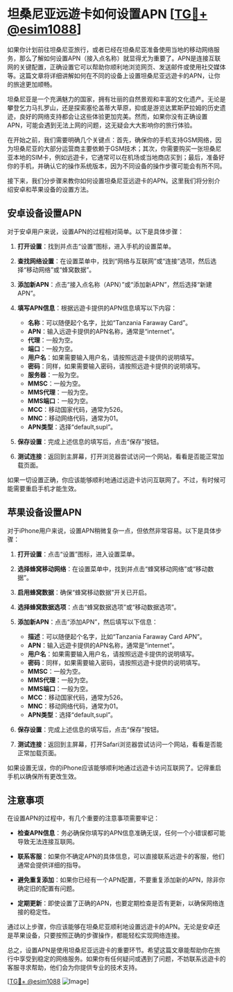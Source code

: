 # 坦桑尼亚远遊卡如何设置APN [[TG💪+ @esim1088](https://t.me/s/esim1088)]

如果你计划前往坦桑尼亚旅行，或者已经在坦桑尼亚准备使用当地的移动网络服务，那么了解如何设置APN（接入点名称）就显得尤为重要了。APN是连接互联网的关键配置，正确设置它可以帮助你顺利地浏览网页、发送邮件或使用社交媒体等。这篇文章将详细讲解如何在不同的设备上设置坦桑尼亚远遊卡的APN，让你的旅途更加顺畅。

坦桑尼亚是一个充满魅力的国家，拥有壮丽的自然景观和丰富的文化遗产。无论是攀登乞力马扎罗山，还是探索塞伦盖蒂大草原，抑或是游览达累斯萨拉姆的历史遗迹，良好的网络支持都会让这些体验更加完美。然而，如果你没有正确设置APN，可能会遇到无法上网的问题，这无疑会大大影响你的旅行体验。

在开始之前，我们需要明确几个关键点：首先，确保你的手机支持GSM网络，因为坦桑尼亚的大部分运营商主要依赖于GSM技术；其次，你需要购买一张坦桑尼亚本地的SIM卡，例如远遊卡，它通常可以在机场或当地商店买到；最后，准备好你的手机，并确认它的操作系统版本，因为不同设备的操作步骤可能会有所不同。

接下来，我们分步骤来教你如何设置坦桑尼亚远遊卡的APN。这里我们将分别介绍安卓和苹果设备的设置方法。

## 安卓设备设置APN

对于安卓用户来说，设置APN的过程相对简单。以下是具体步骤：

1. **打开设置**：找到并点击“设置”图标，进入手机的设置菜单。
   
2. **查找网络设置**：在设置菜单中，找到“网络与互联网”或“连接”选项，然后选择“移动网络”或“蜂窝数据”。

3. **添加新APN**：点击“接入点名称（APN）”或“添加新APN”，然后选择“新建APN”。

4. **填写APN信息**：根据远遊卡提供的APN信息填写以下内容：
   - **名称**：可以随便起个名字，比如“Tanzania Faraway Card”。
   - **APN**：输入远遊卡提供的APN名称，通常是“internet”。
   - **代理**：一般为空。
   - **端口**：一般为空。
   - **用户名**：如果需要输入用户名，请按照远遊卡提供的说明填写。
   - **密码**：同样，如果需要输入密码，请按照远遊卡提供的说明填写。
   - **服务器**：一般为空。
   - **MMSC**：一般为空。
   - **MMS代理**：一般为空。
   - **MMS端口**：一般为空。
   - **MCC**：移动国家代码，通常为526。
   - **MNC**：移动网络代码，通常为01。
   - **APN类型**：选择“default,supl”。

5. **保存设置**：完成上述信息的填写后，点击“保存”按钮。

6. **测试连接**：返回到主屏幕，打开浏览器尝试访问一个网站，看看是否能正常加载页面。

如果一切设置正确，你应该能够顺利地通过远遊卡访问互联网了。不过，有时候可能需要重启手机才能生效。

## 苹果设备设置APN

对于iPhone用户来说，设置APN稍微复杂一点，但依然非常容易。以下是具体步骤：

1. **打开设置**：点击“设置”图标，进入设置菜单。

2. **选择蜂窝移动网络**：在设置菜单中，找到并点击“蜂窝移动网络”或“移动数据”。

3. **启用蜂窝数据**：确保“蜂窝移动数据”开关已开启。

4. **选择蜂窝数据选项**：点击“蜂窝数据选项”或“移动数据选项”。

5. **添加新APN**：点击“添加APN”，然后填写以下信息：
   - **描述**：可以随便起个名字，比如“Tanzania Faraway Card APN”。
   - **APN**：输入远遊卡提供的APN名称，通常是“internet”。
   - **用户名**：如果需要输入用户名，请按照远遊卡提供的说明填写。
   - **密码**：同样，如果需要输入密码，请按照远遊卡提供的说明填写。
   - **MMSC**：一般为空。
   - **MMS代理**：一般为空。
   - **MMS端口**：一般为空。
   - **MCC**：移动国家代码，通常为526。
   - **MNC**：移动网络代码，通常为01。
   - **APN类型**：选择“default,supl”。

6. **保存设置**：完成上述信息的填写后，点击“保存”按钮。

7. **测试连接**：返回到主屏幕，打开Safari浏览器尝试访问一个网站，看看是否能正常加载页面。

如果设置无误，你的iPhone应该能够顺利地通过远遊卡访问互联网了。记得重启手机以确保所有更改生效。

## 注意事项

在设置APN的过程中，有几个重要的注意事项需要牢记：

- **检查APN信息**：务必确保你填写的APN信息准确无误，任何一个小错误都可能导致无法连接互联网。
  
- **联系客服**：如果你不确定APN的具体信息，可以直接联系远遊卡的客服，他们通常会提供详细的指导。

- **避免重复添加**：如果你已经有一个APN配置，不要重复添加新的APN，除非你确定旧的配置有问题。

- **定期更新**：即使设置了正确的APN，也要定期检查是否有更新，以确保网络连接的稳定性。

通过以上步骤，你应该能够在坦桑尼亚顺利地设置远遊卡的APN。无论是安卓还是苹果设备，只要按照正确的步骤操作，都能轻松实现网络连接。

总之，设置APN是使用坦桑尼亚远遊卡的重要环节。希望这篇文章能帮助你在旅行中享受到稳定的网络服务。如果你有任何疑问或遇到了问题，不妨联系远遊卡的客服寻求帮助，他们会为你提供专业的技术支持。

[[TG💪+ @esim1088](https://t.me/s/esim1088) ![Image](https://i.postimg.cc/4NQfJmqS/Snipaste-2025-05-13-00-14-12.png)]